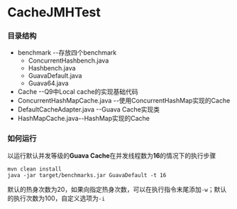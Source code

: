 # CacheJMHTest
### 目录结构
* benchmark --存放四个benchmark
    * ConcurrentHashbench.java
    * Hashbench.java
    * GuavaDefault.java
    * Guava64.java
* Cache --Q9中Local cache的实现基础代码
* ConcurrentHashMapCache.java --使用ConcurrentHashMap实现的Cache
* DefaultCacheAdapter.java --Guava Cache实现类
* HashMapCache.java--HashMap实现的Cache

### 如何运行
以运行默认并发等级的**Guava Cache**在并发线程数为**16**的情况下的执行步骤
```
mvn clean install
java -jar target/benchmarks.jar GuavaDefault -t 16
```
默认的热身次数为20，如果向指定热身次数，可以在执行指令末尾添加`-w`；默认的执行次数为100，自定义选项为`-i`

